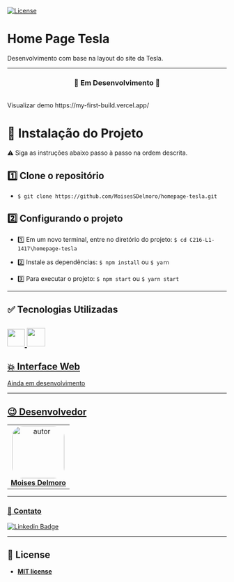 [![License](https://img.shields.io/apm/l/vim-mode?color=blue)](http://badges.mit-license.org)

# Home Page Tesla
Desenvolvimento com base na layout do site da Tesla.

---

<h3 align="center">🚧 Em Desenvolvimento 🚧</h3><br>
Visualizar demo https://my-first-build.vercel.app/


# :seedling: Instalação do Projeto

:warning: Siga as instruções abaixo passo à passo na ordem descrita.

## :one: Clone o repositório 
- ``` $ git clone https://github.com/MoisesSDelmoro/homepage-tesla.git ```

## :two: Configurando o projeto
  
- :one: Em um novo terminal, entre no diretório do projeto: ``` $ cd C216-L1-1417\homepage-tesla ```

- :two: Instale as dependências: ``` $ npm install ``` ou ``` $ yarn ```

- :three: Para executar o projeto: ``` $ npm start ``` ou ``` $ yarn start ``` 

---
  
## :white_check_mark: Tecnologias Utilizadas
<a href="https://www.typescriptlang.org/" target="_blank"><img height="40" src="https://upload.wikimedia.org/wikipedia/commons/thumb/4/4c/Typescript_logo_2020.svg/1200px-Typescript_logo_2020.svg.png"/>
<a href="https://pt-br.reactjs.org/" target="_blank"><img height="42" src="https://cdn4.iconfinder.com/data/icons/logos-3/600/React.js_logo-512.png" />
---
  
## :collision: Interface Web
<p align="left">
Ainda em desenvolvimento
</p>
  
---
  
## :wink: Desenvolvedor

<table  style="text-align:center; border: none" >
<tr>
<td align="center"> 
<a href="https://github.com/MoisesSDelmoro" styles="text-align:center;">
<img style="border-radius: 20%;" src="https://github.com/MoisesSDelmoro.png" width="120px;" alt="autor"/><br><strong> Moises Delmoro </strong>
</a>
</td>

</tr>
</table>

---
  
### :calling: Contato
  
[![Linkedin Badge](https://img.shields.io/badge/-Moises-blue?style=flat-square&logo=Linkedin&logoColor=white&link=https://www.linkedin.com/in/moises-s-delmoro-8747651ba/)](https://www.linkedin.com/in/moises-s-delmoro-8747651ba/)

---
## 📝 License
- **[MIT license](https://choosealicense.com/licenses/mit/)**
